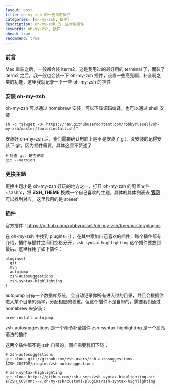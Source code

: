 ```yaml
---
layout: post  
title: oh-my-zsh 的一些常用插件  
categories: [oh-my-zsh, 插件]  
description: oh-my-zsh 的一些常用插件  
keywords: oh-my-zsh, 插件  
ahead: true  
recommend: true  
---
```


### 前言

Mac 重装之后，一般都会装 iterm2，这是我用过的最好用的 terminal 了，而装了 iterm2 之后，我一般也会装一下 oh-my-zsh 插件，设置一些高亮啊，补全啊之类的功能，这里我就记录一下一些 oh-my-zsh 的插件

### 安装 oh-my-zsh
oh-my-zsh 可以通过 homebrew 安装，可以下载源码编译，也可以通过 shell 安装：

```shell
sh -c "$(wget -O- https://raw.githubusercontent.com/robbyrussell/oh-my-zsh/master/tools/install.sh)"
```

安装好 oh-my-zsh 后，我们需要确认电脑上是不是安装了 git，没安装的记得安装下 git，因为插件需要。具体这里不赘述了

```
# 检查 git 是否安装
git --version
```

### 更换主题

更换主题才是 oh-my-zsh 好玩的地方之一，打开 oh-my-zsh 的配置文件 ~/.zshrc，将 **ZSH_THEME** 换成一个自己喜欢的主题，具体的具体列表去 **[官网](https://github.com/robbyrussell/oh-my-zsh/wiki/Themes)** 可以找到对应。这里我用的是 steeef

### 插件

官方插件：https://github.com/robbyrussell/oh-my-zsh/tree/master/plugins

在 oh-my-zsh 中找到 plugins=() ，在其中添加自己喜欢的插件，每个插件都有介绍，插件与插件之间用空格分开，`zsh-syntax-highlighting` 这个插件要放到最后。这里我用了如下插件：

```
plugins=(
  git 
  mvn
  autojump
  zsh-autosuggestions 
  zsh-syntax-highlighting
)
```
autojump 自有一个数据库系统，会自动记录你所有进入过的目录，并且会根据你进入某个目录的频率，分配相应的权重。但这个插件不是自带的，需要我们通过 homebrew 来安装：

```
brew install autojump
```


 zsh-autosuggestions 是一个命令补全插件
 zsh-syntax-highlighting 是一个高亮语法的插件

 这两个插件都不是 zsh 自带的，同样需要我们下载：
 
```
# zsh-autosuggestions 
git clone git://github.com/zsh-users/zsh-autosuggestions $ZSH_CUSTOM/plugins/zsh-autosuggestions

# zsh-syntax-highlighting
git clone https://github.com/zsh-users/zsh-syntax-highlighting.git ${ZSH_CUSTOM:-~/.oh-my-zsh/custom}/plugins/zsh-syntax-highlighting
```



